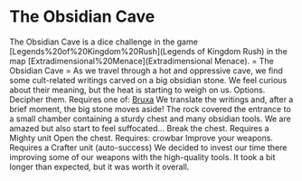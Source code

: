 # The Obsidian Cave

The Obsidian Cave is a dice challenge in the game [Legends%20of%20Kingdom%20Rush](Legends of Kingdom Rush) in the map [Extradimensional%20Menace](Extradimensional Menace).
= The Obsidian Cave =
As we travel through a hot and oppressive cave, we find some cult-related writings carved on a big obsidian stone.
We feel curious about their meaning, but the heat is starting to weigh on us.
Options.
Decipher them.
Requires one of: [Bruxa](Bruxa)
We translate the writings and, after a brief moment, the big stone moves aside!
The rock covered the entrance to a small chamber containing a sturdy chest and many obsidian tools.
We are amazed but also start to feel suffocated...
Break the chest.
Requires a Mighty unit
Open the chest.
Requires: crowbar
Improve your weapons.
Requires a Crafter unit (auto-success)
We decided to invest our time there improving some of our weapons with the high-quality tools.
It took a bit longer than expected, but it was worth it overall.